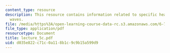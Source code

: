 ```yaml
---
content_type: resource
description: This resource contains information related to specific heat of lattice
  waves.
file: /media/https%3A/open-learning-course-data-rc.s3.amazonaws.com/6-730-physics-for-solid-state-applications-spring-2003/d035e822c71c0a118b1c9c9b15a599d9_lecture_5c.pdf
file_type: application/pdf
resourcetype: Document
title: lecture_5c.pdf
uid: d035e822-c71c-0a11-8b1c-9c9b15a599d9
---
```

